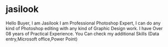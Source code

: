 # jasilook
Hello Buyer, I am Jasilook I am Professional Photoshop Expert, I can do any kind of Photoshop editing with any kind of Graphic Design work. I have Over 08 years of Practical Experience. You Can check my additional Skills (Data entry,Microsoft office,Power Point)
